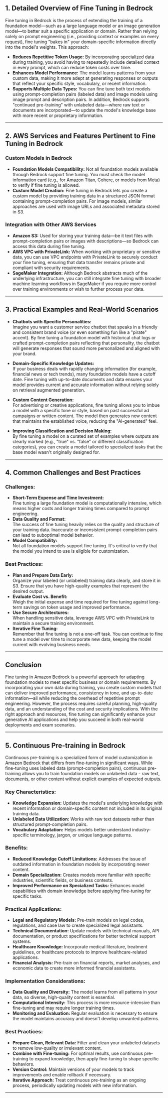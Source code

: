 ## 1. Detailed Overview of Fine Tuning in Bedrock

Fine tuning in Bedrock is the process of extending the training of a foundation model—such as a large language model or an image generation model—to better suit a specific application or domain. Rather than relying solely on prompt engineering (i.e., providing context or examples on every request), fine tuning "bakes in" your domain-specific information directly into the model's weights. This approach:

- **Reduces Repetitive Token Usage:** By incorporating specialized data during training, you avoid having to repeatedly include detailed context in every prompt, which can reduce token costs over time.
- **Enhances Model Performance:** The model learns patterns from your custom data, making it more adept at generating responses or outputs that reflect your specific style, vocabulary, or recent information.
- **Supports Multiple Data Types:** You can fine tune both text models using prompt-completion pairs (labeled data) and image models using image prompt and description pairs. In addition, Bedrock supports "continued pre-training" with unlabeled data—where raw text or documents are incorporated—to update the model's knowledge base with more recent or proprietary information.

---

## 2. AWS Services and Features Pertinent to Fine Tuning in Bedrock

### **Custom Models in Bedrock**

- **Foundation Models Compatibility:** Not all foundation models available through Bedrock support fine tuning. You must check the model information card (e.g., for Amazon Titan, Cohere, or models from Meta) to verify if fine tuning is allowed.
- **Custom Model Creation:** Fine tuning in Bedrock lets you create a custom model by providing training data in a structured JSON format containing prompt-completion pairs. For image models, similar approaches are used with image URLs and associated metadata stored in S3.

### **Integration with Other AWS Services**

- **Amazon S3:** Used for storing your training data—be it text files with prompt-completion pairs or images with descriptions—so Bedrock can access this data during fine tuning.
- **AWS VPC with PrivateLink:** When working with proprietary or sensitive data, you can use VPC endpoints with PrivateLink to securely conduct your fine tuning, ensuring that data transfer remains private and compliant with security requirements.
- **SageMaker Integration:** Although Bedrock abstracts much of the underlying infrastructure, you can still integrate fine tuning with broader machine learning workflows in SageMaker if you require more control over training environments or wish to further process your data.

---

## 3. Practical Examples and Real-World Scenarios

- **Chatbots with Specific Personalities:**  
  Imagine you want a customer service chatbot that speaks in a friendly and consistent brand voice (or even something fun like a "pirate" accent). By fine tuning a foundation model with historical chat logs or crafted prompt-completion pairs reflecting that personality, the chatbot will generate responses that sound more personalized and aligned with your brand.

- **Domain-Specific Knowledge Updates:**  
  If your business deals with rapidly changing information (for example, financial news or tech trends), many foundation models have a cutoff date. Fine tuning with up-to-date documents and data ensures your model provides current and accurate information without relying solely on retrieval augmented generation.

- **Custom Content Generation:**  
  For advertising or creative applications, fine tuning allows you to imbue a model with a specific tone or style, based on past successful ad campaigns or written content. The model then generates new content that maintains the established voice, reducing the "AI-generated" feel.

- **Improving Classification and Decision Making:**  
  By fine tuning a model on a curated set of examples where outputs are clearly marked (e.g., "true" vs. "false" or different classification categories), you can create a model tailored to specialized tasks that the base model wasn't originally designed for.

---

## 4. Common Challenges and Best Practices

### **Challenges:**

- **Short-Term Expense and Time Investment:**  
  Fine tuning a large foundation model is computationally intensive, which means higher costs and longer training times compared to prompt engineering.
- **Data Quality and Format:**  
  The success of fine tuning heavily relies on the quality and structure of your training data. Inaccurate or inconsistent prompt-completion pairs can lead to suboptimal model behavior.
- **Model Compatibility:**  
  Not all foundation models support fine tuning. It's critical to verify that the model you intend to use is eligible for customization.

### **Best Practices:**

- **Plan and Prepare Data Early:**  
  Organize your labeled (or unlabeled) training data clearly, and store it in S3. Ensure that you have high-quality examples that represent the desired output.
- **Evaluate Cost vs. Benefit:**  
  Weigh the initial expense and time required for fine tuning against long-term savings on token usage and improved performance.
- **Use Secure Architectures:**  
  When handling sensitive data, leverage AWS VPC with PrivateLink to maintain a secure training environment.
- **Iterative Fine Tuning:**  
  Remember that fine tuning is not a one-off task. You can continue to fine tune a model over time to incorporate new data, keeping the model current with evolving business needs.

---

## Conclusion

Fine tuning in Amazon Bedrock is a powerful approach for adapting foundation models to meet specific business or domain requirements. By incorporating your own data during training, you create custom models that can deliver improved performance, consistency in tone, and up-to-date information—all while reducing the overhead of repetitive prompt engineering. However, the process requires careful planning, high-quality data, and an understanding of the cost and security implications. With the right approach and resources, fine tuning can significantly enhance your generative AI applications and help you succeed in both real-world deployments and exam scenarios.

---

## 5. Continuous Pre-training in Bedrock

Continuous pre-training is a specialized form of model customization in Amazon Bedrock that differs from fine-tuning in significant ways. While fine-tuning uses labeled data (prompt-completion pairs), continuous pre-training allows you to train foundation models on unlabeled data - raw text, documents, or other content without explicit examples of expected outputs.

### **Key Characteristics:**

- **Knowledge Expansion:** Updates the model's underlying knowledge with recent information or domain-specific content not included in its original training data.
- **Unlabeled Data Utilization:** Works with raw text datasets rather than structured prompt-completion pairs.
- **Vocabulary Adaptation:** Helps models better understand industry-specific terminology, jargon, or unique language patterns.

### **Benefits:**

- **Reduced Knowledge Cutoff Limitations:** Addresses the issue of outdated information in foundation models by incorporating newer content.
- **Domain Specialization:** Creates models more familiar with specific industries, scientific fields, or business contexts.
- **Improved Performance on Specialized Tasks:** Enhances model capabilities with domain knowledge before applying fine-tuning for specific tasks.

### **Practical Applications:**

- **Legal and Regulatory Models:** Pre-train models on legal codes, regulations, and case law to create specialized legal assistants.
- **Technical Documentation:** Update models with technical manuals, API documentation, or product specifications for better technical support systems.
- **Healthcare Knowledge:** Incorporate medical literature, treatment guidelines, or healthcare protocols to improve healthcare-related applications.
- **Financial Analysis:** Pre-train on financial reports, market analyses, and economic data to create more informed financial assistants.

### **Implementation Considerations:**

- **Data Quality and Diversity:** The model learns from all patterns in your data, so diverse, high-quality content is essential.
- **Computational Intensity:** This process is more resource-intensive than fine-tuning and may require longer training times.
- **Monitoring and Evaluation:** Regular evaluation is necessary to ensure the model maintains accuracy and doesn't develop unwanted patterns.

### **Best Practices:**

- **Prepare Clean, Relevant Data:** Filter and clean your unlabeled datasets to remove low-quality or irrelevant content.
- **Combine with Fine-tuning:** For optimal results, use continuous pre-training to expand knowledge, then apply fine-tuning to shape specific behaviors.
- **Version Control:** Maintain versions of your models to track improvements and enable rollback if necessary.
- **Iterative Approach:** Treat continuous pre-training as an ongoing process, periodically updating models with new information.

---
